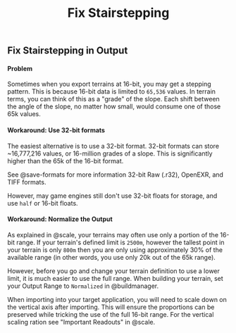 ﻿---
uid: fix-stairstepping
title: Fix Stairstepping
---

## Fix Stairstepping in Output

#### Problem

Sometimes when you export terrains at 16-bit, you may get a stepping pattern. This is because 16-bit data is limited to `65,536` values. In terrain terms, you can think of this as a "grade" of the slope. Each shift between the angle of the slope, no matter how small, would consume one of those 65k values.


#### Workaround: Use 32-bit formats

The easiest alternative is to use a 32-bit format. 32-bit formats can store ~16,777,216 values, or 16-million grades of a slope. This is significantly higher than the 65k of the 16-bit format.

See @save-formats for more information 32-bit Raw (.r32), OpenEXR, and TIFF formats.

However, may game engines still don't use 32-bit floats for storage, and use `half` or 16-bit floats.


#### Workaround: Normalize the Output

As explained in @scale, your terrains may often use only a portion of the 16-bit range. If your terrain's defined limit is `2500m`, however the tallest point in your terrain is only `800m` then you are only using approximately 30% of the available range (in other words, you use only 20k out of the 65k range).

However, before you go and change your terrain definition to use a lower limit, it is much easier to use the full range. When building your terrain, set your Output Range to `Normalized` in @buildmanager.

When importing into your target application, you will need to scale down on the vertical axis after importing. This will ensure the proportions can be preserved while tricking the use of the full 16-bit range. For the vertical scaling ration see "Important Readouts" in @scale.